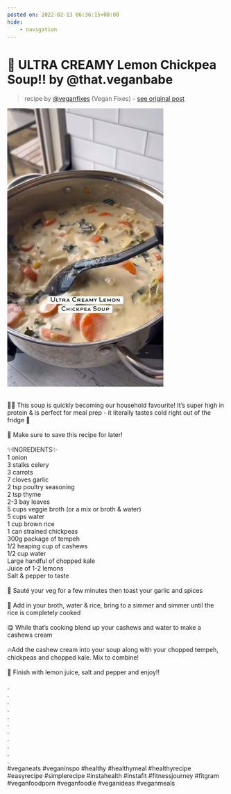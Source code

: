 ```yaml
---
posted on: 2022-02-13 06:36:15+00:00
hide:
    - navigation
---
```


# 🍋 ULTRA CREAMY Lemon Chickpea Soup!! by @that.veganbabe 

> recipe by [@veganfixes](https://www.instagram.com/veganfixes/) 
(Vegan Fixes) - [see original post](https://instagram.com/p/CZ6FoSjpy1O)

![](../img/veganfixes_13-02-2022_0602.png)

\
👩‍🍳 This soup is quickly becoming our household favourite! It’s super high in protein & is perfect for meal prep - it literally tastes cold right out of the fridge 🤤 \
\
🔖 Make sure to save this recipe for later!\
\
✨INGREDIENTS✨\
1 onion\
3 stalks celery\
3 carrots\
7 cloves garlic\
2 tsp poultry seasoning\
2 tsp thyme\
2-3 bay leaves\
5 cups veggie broth (or a mix or broth & water)\
5 cups water\
1 cup brown rice\
1 can strained chickpeas\
300g package of tempeh\
1/2 heaping cup of cashews\
1/2 cup water\
Large handful of chopped kale\
Juice of 1-2 lemons\
Salt & pepper to taste\
\
🥕 Sauté your veg for a few minutes then toast your garlic and spices\
\
🥄 Add in your broth, water & rice, bring to a simmer and simmer until the rice is completely cooked\
\
😋 While that’s cooking blend up your cashews and water to make a cashews cream\
\
🔥Add the cashew cream into your soup along with your chopped tempeh, chickpeas and chopped kale. Mix to combine!\
\
🙌 Finish with lemon juice, salt and pepper and enjoy!!\
\
.\
.\
.\
.\
.\
.\
.\
.\
.\
.\
.\
\#veganeats \#veganinspo \#healthy \#healthymeal \#healthyrecipe \#easyrecipe \#simplerecipe \#instahealth \#instafit \#fitnessjourney \#fitgram \#veganfoodporn \#veganfoodie \#veganideas \#veganmeals 